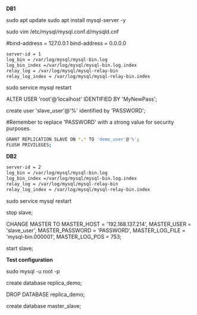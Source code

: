 **DB1**

sudo apt update
sudo apt install mysql-server -y

sudo vim /etc/mysql/mysql.conf.d/mysqld.cnf

#bind-address = 127.0.0.1
bind-address = 0.0.0.0

```bash
server-id = 1
log_bin = /var/log/mysql/mysql-bin.log
log_bin_index =/var/log/mysql/mysql-bin.log.index
relay_log = /var/log/mysql/mysql-relay-bin
relay_log_index = /var/log/mysql/mysql-relay-bin.index
```

sudo service mysql restart

ALTER USER 'root'@'localhost' IDENTIFIED BY 'MyNewPass';

create user 'slave_user'@'%' identified by 'PASSWORD';

#Remember to replace 'PASSWORD' with a strong value for security purposes.
```bash
GRANT REPLICATION SLAVE ON *.* TO 'demo_user'@'%';
FLUSH PRIVILEGES;
```

**DB2**

```bash
server-id = 2
log_bin = /var/log/mysql/mysql-bin.log
log_bin_index =/var/log/mysql/mysql-bin.log.index
relay_log = /var/log/mysql/mysql-relay-bin
relay_log_index = /var/log/mysql/mysql-relay-bin.index
```

sudo service mysql restart

stop slave;

CHANGE MASTER TO MASTER_HOST = '192.168.137.214', MASTER_USER = 'slave_user', MASTER_PASSWORD = 'PASSWORD', MASTER_LOG_FILE = 'mysql-bin.000001', MASTER_LOG_POS = 753;

start slave;

**Test configuration**

sudo mysql -u root -p

create database replica_demo;

DROP DATABASE replica_demo;

create database master_slave;
